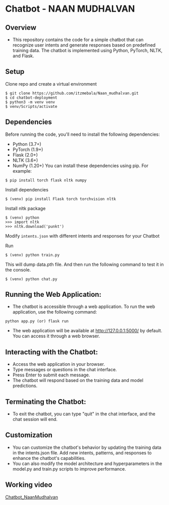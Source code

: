 # Chatbot - NAAN MUDHALVAN

## Overview
- This repository contains the code for a simple chatbot that can recognize user intents and generate responses based on predefined training data. The chatbot is implemented using Python, PyTorch, NLTK, and Flask.


## Setup

Clone repo and create a virtual environment
```
$ git clone https://github.com/itzmebala/Naan_mudhalvan.git
$ cd chatbot-deployment
$ python3 -m venv venv
$ venv/Scripts/activate
```
## Dependencies
Before running the code, you'll need to install the following dependencies:
- Python (3.7+)
- PyTorch (1.9+)
- Flask (2.0+)
- NLTK (3.6+)
- NumPy (1.20+)
You can install these dependencies using pip. For example:
```
$ pip install torch flask nltk numpy
```

Install dependencies
```
$ (venv) pip install Flask torch torchvision nltk
```
Install nltk package
```
$ (venv) python
>>> import nltk
>>> nltk.download('punkt')
```
Modify `intents.json` with different intents and responses for your Chatbot

Run
```
$ (venv) python train.py
```
This will dump data.pth file. And then run
the following command to test it in the console.
```
$ (venv) python chat.py
```
## Running the Web Application:
- The chatbot is accessible through a web application. To run the web application, use the following command:
```
python app.py (or) flask run
```
- The web application will be available at http://127.0.0.1:5000/ by default. You can access it through a web browser.

## Interacting with the Chatbot:
- Access the web application in your browser.
- Type messages or questions in the chat interface.
- Press Enter to submit each message.
- The chatbot will respond based on the training data and model predictions.

## Terminating the Chatbot:
- To exit the chatbot, you can type "quit" in the chat interface, and the chat session will end.

## Customization
- You can customize the chatbot's behavior by updating the training data in the intents.json file. Add new intents, patterns, and responses to enhance the chatbot's capabilities.
- You can also modify the model architecture and hyperparameters in the model.py and train.py scripts to improve performance.

## Working video
[Chatbot_NaanMudhalvan](https://drive.google.com/file/d/1AjiXHgfPMxDfg80r7cEI6Li0KP9CK3cU/view?usp=sharing)
